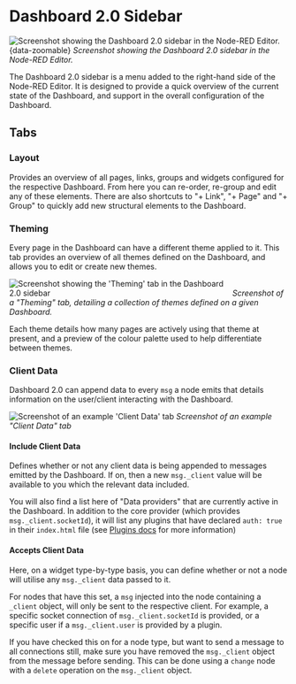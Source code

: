 
<script setup>
    import AddedIn from '../components/AddedIn.vue';
</script>

# Dashboard 2.0 Sidebar

![Screenshot showing the Dashboard 2.0 sidebar in the Node-RED Editor.](/images/dashboard-sidebar.png){data-zoomable}
_Screenshot showing the Dashboard 2.0 sidebar in the Node-RED Editor._

The Dashboard 2.0 sidebar is a menu added to the right-hand side of the Node-RED Editor. It is designed to provide a quick overview of the current state of the Dashboard, and support in the overall configuration of the Dashboard.

## Tabs

### Layout

Provides an overview of all pages, links, groups and widgets configured for the respective Dashboard. From here you can re-order, re-group and edit any of these elements. There are also shortcuts to "+ Link", "+ Page" and "+ Group" to quickly add new structural elements to the Dashboard.

### Theming

Every page in the Dashboard can have a different theme applied to it. This tab provides an overview of all themes defined on the Dashboard, and allows you to edit or create new themes.

<img data-zoomable style="max-width: 400px; margin: auto;" src="/images/dashboard-sidebar-theme.png" alt="Screenshot showing the 'Theming' tab in the Dashboard 2.0 sidebar"/>
<em>Screenshot of a "Theming" tab, detailing a collection of themes defined on a given Dashboard.</em>

Each theme details how many pages are actively using that theme at present, and a preview of the colour palette used to help differentiate between themes.

### Client Data <AddedIn version="1.10.0" />

Dashboard 2.0 can append data to every `msg` a node emits that details information on the user/client interacting with the Dashboard.

<img data-zoomable style="max-width: 400px; margin: auto;" src="/images/dashboard-sidebar-clientdata.png" alt="Screenshot of an example 'Client Data' tab"/>
<em>Screenshot of an example "Client Data" tab</em>

#### Include Client Data

Defines whether or not any client data is being appended to messages emitted by the Dashboard. If on, then a new `msg._client` value will be available to you which the relevant data included.

You will also find a list here of "Data providers" that are currently active in the Dashboard. In addition to the core provider (which provides `msg._client.socketId`), it will list any plugins that have declared `auth: true` in their `index.html` file (see [Plugins docs](../contributing/plugins/index.md) for more information)

#### Accepts Client Data

Here, on a widget type-by-type basis, you can define whether or not a node will utilise any `msg._client` data passed to it. 

For nodes that have this set, a `msg` injected into the node containing a `_client` object, will only be sent to the respective client. For example, a specific socket connection of `msg._client.socketId` is provided, or a specific user if a `msg._client.user` is provided by a plugin.

If you have checked this on for a node type, but want to send a message to all connections still, make sure you have removed the `msg._client` object from the message before sending. This can be done using a `change` node with a `delete` operation on the `msg._client` object.